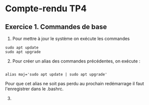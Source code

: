 # Compte-rendu TP4

## Exercice 1. Commandes de base

1. Pour mettre à jour le système on exécute les commandes
```
sudo apt update
sudo apt upgrade

```
2. Pour créer un alias des commandes précédentes, on exécute :
```

alias maj='sudo apt update | sudo apt upgrade'
```
Pour que cet alias ne soit pas perdu au prochain redémarrage il faut l'enregistrer dans le .bashrc.

3.
